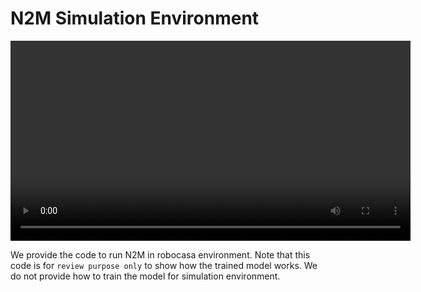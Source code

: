 # N2M Simulation Environment

<video width="640" controls>
  <source src="docs/Feature4_robocasa_x3_3k.mov" type="video/quicktime">
  Your browser does not support the video tag.
</video>

We provide the code to run N2M in robocasa environment. Note that this code is for `review purpose only` to show how the trained model works. We do not provide how to train the model for simulation environment.